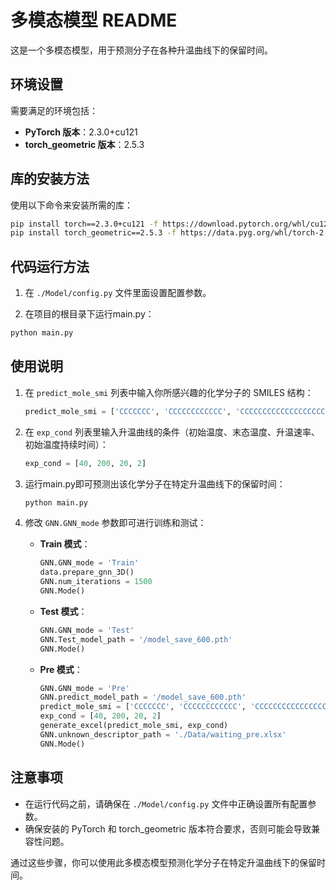 
# 多模态模型 README

这是一个多模态模型，用于预测分子在各种升温曲线下的保留时间。

## 环境设置

需要满足的环境包括：
- **PyTorch 版本**：2.3.0+cu121
- **torch_geometric 版本**：2.5.3

## 库的安装方法

使用以下命令来安装所需的库：

```bash
pip install torch==2.3.0+cu121 -f https://download.pytorch.org/whl/cu121/torch_stable.html
pip install torch_geometric==2.5.3 -f https://data.pyg.org/whl/torch-2.3.0+cu121.html
```

## 代码运行方法

1. 在 `./Model/config.py` 文件里面设置配置参数。

2. 在项目的根目录下运行main.py：

```bash
python main.py
```

## 使用说明

1. 在 `predict_mole_smi` 列表中输入你所感兴趣的化学分子的 SMILES 结构：

    ```python
    predict_mole_smi = ['CCCCCCC', 'CCCCCCCCCCCC', 'CCCCCCCCCCCCCCCCCCC']
    ```

2. 在 `exp_cond` 列表里输入升温曲线的条件（初始温度、末态温度、升温速率、初始温度持续时间）：

    ```python
    exp_cond = [40, 200, 20, 2]
    ```

3. 运行main.py即可预测出该化学分子在特定升温曲线下的保留时间：

    ```bash
    python main.py
    ```

4. 修改 `GNN.GNN_mode` 参数即可进行训练和测试：

    - **Train 模式**：

        ```python
        GNN.GNN_mode = 'Train'
        data.prepare_gnn_3D()
        GNN.num_iterations = 1500
        GNN.Mode()
        ```

    - **Test 模式**：

        ```python
        GNN.GNN_mode = 'Test'
        GNN.Test_model_path = '/model_save_600.pth'
        GNN.Mode()
        ```

    - **Pre 模式**：

        ```python
        GNN.GNN_mode = 'Pre'
        GNN.predict_model_path = '/model_save_600.pth'
        predict_mole_smi = ['CCCCCCC', 'CCCCCCCCCCCC', 'CCCCCCCCCCCCCCCCCCC']
        exp_cond = [40, 200, 20, 2]
        generate_excel(predict_mole_smi, exp_cond)
        GNN.unknown_descriptor_path = './Data/waiting_pre.xlsx'
        GNN.Mode()
        ```

## 注意事项

- 在运行代码之前，请确保在 `./Model/config.py` 文件中正确设置所有配置参数。
- 确保安装的 PyTorch 和 torch_geometric 版本符合要求，否则可能会导致兼容性问题。

通过这些步骤，你可以使用此多模态模型预测化学分子在特定升温曲线下的保留时间。
